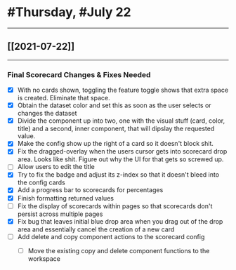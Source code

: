 # #Thursday, #July 22
---

## [[2021-07-22]]

---

### Final Scorecard Changes & Fixes Needed

- [x] With no cards shown, toggling the feature toggle shows that extra space is created. Eliminate that space.
- [x] Obtain the dataset color and set this as soon as the user selects or changes the dataset
- [x] Divide the component up into two, one with the visual stuff (card, color, title) and a second, inner component, that will dipslay the requested value.
- [x] Make the config show up the right of a card so it doesn't block shit.
- [x] Fix the dragged-overlay when the users cursor gets into scorecard drop area. Looks like shit. Figure out why the UI for that gets so screwed up.
- [ ] Allow users to edit the title
- [x] Try to fix the badge and adjust its z-index so that it doesn't bleed into the config cards
- [x] Add a progress bar to scorecards for percentages
- [x] Finish formatting returned values
- [ ] Fix the display of scorecards within pages so that scorecards don't persist across multiple pages
- [x]  Fix bug that leaves initial blue drop area when you drag out of the drop area and essentially cancel the creation of a new card
- [ ]  Add delete and copy component actions to the scorecard config
	- [ ]  Move the existing copy and delete component functions to the workspace















